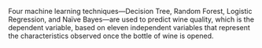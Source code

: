 Four machine learning techniques—Decision Tree, Random Forest, Logistic Regression, and Naïve Bayes—are used to predict wine quality, which is the dependent variable, based on eleven independent variables that represent the characteristics observed once the bottle of wine is opened.

